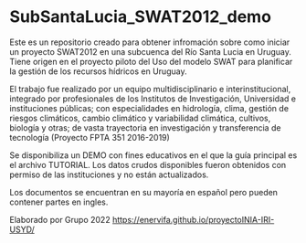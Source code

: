 # SubSantaLucia_SWAT2012_demo

Este es un repositorio creado para obtener infromación sobre como iniciar un proyecto SWAT2012 en una subcuenca del Río Santa Lucia en Uruguay.
Tiene origen en el proyecto piloto del Uso del modelo SWAT para planificar la gestión de los recursos hídricos en Uruguay.

El trabajo fue realizado por un equipo multidisciplinario e interinstitucional, integrado por profesionales de los Institutos de Investigación, Universidad e instituciones públicas; con especialidades en hidrología, clima, gestión de riesgos climáticos, cambio climático y variabilidad climática, cultivos, biología y otras; de vasta trayectoria en investigación y transferencia de tecnología (Proyecto FPTA 351 2016-2019)

Se disponibiliza un DEMO con fines educativos en el que la guía principal es el archivo TUTORIAL. Los datos crudos disponibles fueron obtenidos con permiso de las instituciones y no están actualizados.

Los documentos se encuentran en su mayoría en español pero pueden contener partes en ingles.


Elaborado por Grupo 2022 https://enervifa.github.io/proyectoINIA-IRI-USYD/
